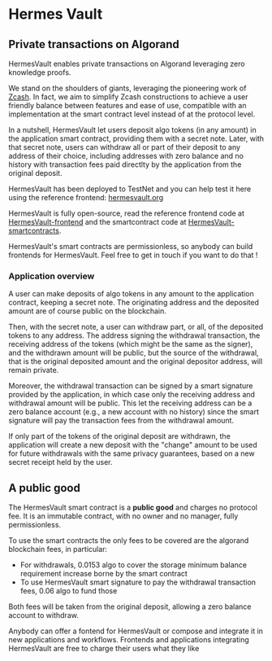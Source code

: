 # Hermes Vault
## Private transactions on Algorand

HermesVault enables private transactions on Algorand leveraging zero knowledge proofs.

We stand on the shoulders of giants, leveraging the pioneering work of [Zcash](https://z.cash/).
In fact, we aim to simplify Zcash constructions to achieve a user friendly balance between features and ease of use, compatible with an implementation at the smart contract level instead of at the protocol level.

In a nutshell, HermesVault let users deposit algo tokens (in any amount) in the application smart contract, providing them with a secret note. Later, with that secret note, users can withdraw all or part of their deposit to any address of their choice, including addresses with zero balance and no history with transaction fees paid directlty by the application from the
original deposit.

HermesVault has been deployed to TestNet and you can help test it here using the reference frontend: [hermesvault.org](https://hermesvault.org/)

HermesVault is fully open-source, read the reference frontend code at [HermesVault-frontend](https://github.com/giuliop/HermesVault-frontend) and the smartcontract code at [HermesVault-smartcontracts](https://github.com/giuliop/HermesVault-smartcontracts).

HermesVault's smart contracts are permissionless, so anybody can build frontends for HermesVault. Feel free to get in touch if you want to do that !


### Application overview

A user can make deposits of algo tokens in any amount to the application contract, keeping a secret note. The originating address and the deposited amount are of course public on the blockchain.

Then, with the secret note, a user can withdraw part, or all, of the deposited tokens to any address. The address signing the withdrawal transaction, the
receiving address of the tokens (which might be the same as the signer), and the withdrawn amount will be public, but the source of the withdrawal, that is the original deposited amount and the original depositor address, will remain private.

Moreover, the withdrawal transaction can be signed by a smart signature provided by the application, in which case only the receiving address and withdrawal amount will be public.
This let the receiving address can be a zero balance account (e.g., a new account with no history) since the smart signature will pay the transaction fees from the withdrawal amount.

If only part of the tokens of the original deposit are withdrawn, the application will create a new deposit with the "change" amount to be used for future withdrawals with the same privacy guarantees, based on a new secret receipt held by the user.


## A public good

The HermesVault smart contract is a **public good** and charges no protocol fee.
It is an immutable contract, with no owner and no manager, fully permissionless.

To use the smart contracts the only fees to be covered are the algorand blockchain fees, in particular:
* For withdrawals, 0.0153 algo to cover the storage minimum balance requirement increase borne by the smart contract
* To use HermesVault smart signature to pay the withdrawal transaction fees, 0.06 algo to fund those

Both fees will be taken from the original deposit, allowing a zero balance account to withdraw.

Anybody can offer a fontend for HermesVault or compose and integrate it in new applications and workflows. Frontends and applications integrating HermesVault are free to charge their users what they like